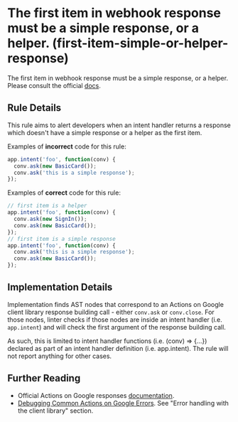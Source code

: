 # The first item in webhook response must be a simple response, or a helper. (first-item-simple-or-helper-response)

The first item in webhook response must be a simple response, or a helper.
Please consult the official [docs](https://developers.google.com/actions/assistant/responses#rich_responses).

## Rule Details

This rule aims to alert developers when an intent handler returns a response which doesn't have a simple response or a helper as the first item.

Examples of **incorrect** code for this rule:

```js
app.intent('foo', function(conv) {
  conv.ask(new BasicCard());
  conv.ask('this is a simple response');
});
```

Examples of **correct** code for this rule:

```js
// first item is a helper
app.intent('foo', function(conv) {
  conv.ask(new SignIn());
  conv.ask(new BasicCard());
});
// first item is a simple response
app.intent('foo', function(conv) {
  conv.ask('this is a simple response');
  conv.ask(new BasicCard());
});
```

## Implementation Details

Implementation finds AST nodes that correspond to an Actions on Google client library response building call - either
`conv.ask` or `conv.close`. For those nodes, linter checks if those nodes are inside an intent handler (i.e. `app.intent`) and will check the first argument of the response building call.

As such, this is limited to intent handler functions (i.e. (conv) => {...}) declared as part of an intent handler definition (i.e. app.intent). The rule will not report anything for other cases.

## Further Reading

* Official Actions on Google responses [documentation](https://developers.google.com/actions/assistant/responses#rich_responses).
* [Debugging Common Actions on Google Errors](https://medium.com/google-developers/debugging-common-actions-on-google-errors-7c8527378d27). See "Error handling with the client library" section.
